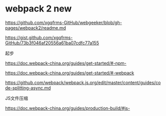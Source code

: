 # webpack 2 new

https://github.com/xgqfrms-GitHub/webgeeker/blob/gh-pages/webpack2/readme.md



https://gist.github.com/xgqfrms-GitHub/73b3f046af20556a61ba07cdfc77a155



起步

https://doc.webpack-china.org/guides/get-started/#-npm-

https://doc.webpack-china.org/guides/get-started/#-webpack


https://github.com/webpack/webpack.js.org/edit/master/content/guides/code-splitting-async.md


JS文件压缩

https://doc.webpack-china.org/guides/production-build/#js-



